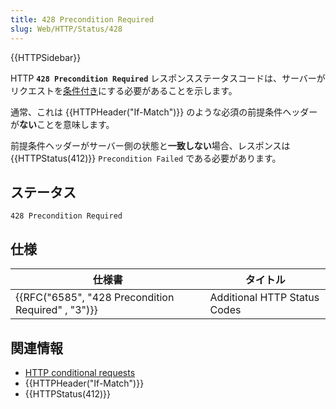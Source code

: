 ```yaml
---
title: 428 Precondition Required
slug: Web/HTTP/Status/428
---
```


{{HTTPSidebar}}

HTTP **`428 Precondition Required`** レスポンスステータスコードは、サーバーがリクエストを[条件付き](/ja/docs/Web/HTTP/Conditional_requests)にする必要があることを示します。

通常、これは {{HTTPHeader("If-Match")}} のような必須の前提条件ヘッダーが**ない**ことを意味します。

前提条件ヘッダーがサーバー側の状態と**一致しない**場合、レスポンスは {{HTTPStatus(412)}} `Precondition Failed` である必要があります。

## ステータス

```
428 Precondition Required
```

## 仕様

| 仕様書                                             | タイトル                     |
| -------------------------------------------------- | ---------------------------- |
| {{RFC("6585", "428 Precondition Required" , "3")}} | Additional HTTP Status Codes |

## 関連情報

- [HTTP conditional requests](/ja/docs/Web/HTTP/Conditional_requests)
- {{HTTPHeader("If-Match")}}
- {{HTTPStatus(412)}}
